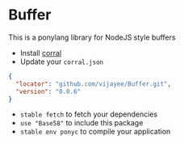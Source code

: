 # Buffer
This is a ponylang library for NodeJS style buffers

* Install [corral](https://github.com/ponylang/corral)
* Update your `corral.json`

```json
{
  "locator": "github.com/vijayee/Buffer.git",
  "version": "0.0.6"
}
```

* `stable fetch` to fetch your dependencies
* `use "Base58"` to include this package
* `stable env ponyc` to compile your application
